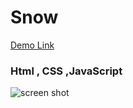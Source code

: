 # Snow
[Demo Link](https://alinikfarjam79.github.io/snow/)


### Html , CSS ,JavaScript

![screen shot](https://github.com/user-attachments/assets/3707cf76-8bf3-4bbb-ba82-8a49b533011d)

